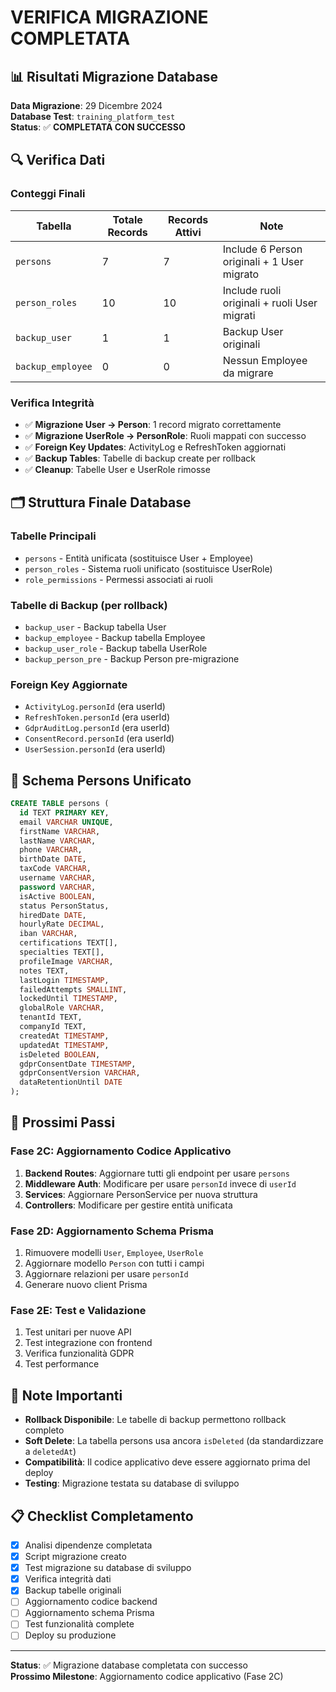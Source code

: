 # VERIFICA MIGRAZIONE COMPLETATA

## 📊 Risultati Migrazione Database

**Data Migrazione**: 29 Dicembre 2024  
**Database Test**: `training_platform_test`  
**Status**: ✅ **COMPLETATA CON SUCCESSO**

## 🔍 Verifica Dati

### Conteggi Finali
| Tabella | Totale Records | Records Attivi | Note |
|---------|----------------|----------------|---------|
| `persons` | 7 | 7 | Include 6 Person originali + 1 User migrato |
| `person_roles` | 10 | 10 | Include ruoli originali + ruoli User migrati |
| `backup_user` | 1 | 1 | Backup User originali |
| `backup_employee` | 0 | 0 | Nessun Employee da migrare |

### Verifica Integrità
- ✅ **Migrazione User → Person**: 1 record migrato correttamente
- ✅ **Migrazione UserRole → PersonRole**: Ruoli mappati con successo
- ✅ **Foreign Key Updates**: ActivityLog e RefreshToken aggiornati
- ✅ **Backup Tables**: Tabelle di backup create per rollback
- ✅ **Cleanup**: Tabelle User e UserRole rimosse

## 🗂️ Struttura Finale Database

### Tabelle Principali
- `persons` - Entità unificata (sostituisce User + Employee)
- `person_roles` - Sistema ruoli unificato (sostituisce UserRole)
- `role_permissions` - Permessi associati ai ruoli

### Tabelle di Backup (per rollback)
- `backup_user` - Backup tabella User
- `backup_employee` - Backup tabella Employee  
- `backup_user_role` - Backup tabella UserRole
- `backup_person_pre` - Backup Person pre-migrazione

### Foreign Key Aggiornate
- `ActivityLog.personId` (era userId)
- `RefreshToken.personId` (era userId)
- `GdprAuditLog.personId` (era userId)
- `ConsentRecord.personId` (era userId)
- `UserSession.personId` (era userId)

## 🔧 Schema Persons Unificato

```sql
CREATE TABLE persons (
  id TEXT PRIMARY KEY,
  email VARCHAR UNIQUE,
  firstName VARCHAR,
  lastName VARCHAR,
  phone VARCHAR,
  birthDate DATE,
  taxCode VARCHAR,
  username VARCHAR,
  password VARCHAR,
  isActive BOOLEAN,
  status PersonStatus,
  hiredDate DATE,
  hourlyRate DECIMAL,
  iban VARCHAR,
  certifications TEXT[],
  specialties TEXT[],
  profileImage VARCHAR,
  notes TEXT,
  lastLogin TIMESTAMP,
  failedAttempts SMALLINT,
  lockedUntil TIMESTAMP,
  globalRole VARCHAR,
  tenantId TEXT,
  companyId TEXT,
  createdAt TIMESTAMP,
  updatedAt TIMESTAMP,
  isDeleted BOOLEAN,
  gdprConsentDate TIMESTAMP,
  gdprConsentVersion VARCHAR,
  dataRetentionUntil DATE
);
```

## 🎯 Prossimi Passi

### Fase 2C: Aggiornamento Codice Applicativo
1. **Backend Routes**: Aggiornare tutti gli endpoint per usare `persons`
2. **Middleware Auth**: Modificare per usare `personId` invece di `userId`
3. **Services**: Aggiornare PersonService per nuova struttura
4. **Controllers**: Modificare per gestire entità unificata

### Fase 2D: Aggiornamento Schema Prisma
1. Rimuovere modelli `User`, `Employee`, `UserRole`
2. Aggiornare modello `Person` con tutti i campi
3. Aggiornare relazioni per usare `personId`
4. Generare nuovo client Prisma

### Fase 2E: Test e Validazione
1. Test unitari per nuove API
2. Test integrazione con frontend
3. Verifica funzionalità GDPR
4. Test performance

## 🚨 Note Importanti

- **Rollback Disponibile**: Le tabelle di backup permettono rollback completo
- **Soft Delete**: La tabella persons usa ancora `isDeleted` (da standardizzare a `deletedAt`)
- **Compatibilità**: Il codice applicativo deve essere aggiornato prima del deploy
- **Testing**: Migrazione testata su database di sviluppo

## 📋 Checklist Completamento

- [x] Analisi dipendenze completata
- [x] Script migrazione creato
- [x] Test migrazione su database di sviluppo
- [x] Verifica integrità dati
- [x] Backup tabelle originali
- [ ] Aggiornamento codice backend
- [ ] Aggiornamento schema Prisma
- [ ] Test funzionalità complete
- [ ] Deploy su produzione

---

**Status**: ✅ Migrazione database completata con successo  
**Prossimo Milestone**: Aggiornamento codice applicativo (Fase 2C)